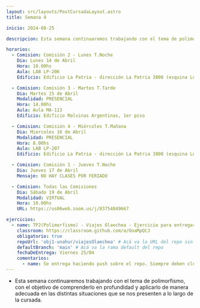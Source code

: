 ```yaml
---
layout: src/layouts/PostCursadaLayout.astro
title: Semana 4

inicio: 2024-08-25

descripcion: Esta semana continuaremos trabajando con el tema de polimorfismo, con el objetivo de comprenderlo en profundidad y aplicarlo de manera adecuada en las distintas situaciones que se nos presenten a lo largo de la cursada.

horarios:
  - Comision: Comisión 2 - Lunes T.Noche
    Dia: Lunes 14 de Abril
    Hora: 18.00hs
    Aula: LAB LP-206
    Edificio: Edificio La Patria - dirección La Patria 3800 (esquina Los Toldos)

  - Comision: Comisión 3 - Martes T.Tarde
    Dia: Martes 15 de Abril
    Modalidad: PRESENCIAL
    Hora: 14.00hs
    Aula: Aula MA-113
    Edificio: Edificio Malvinas Argentinas, 1er piso

  - Comision: Comisión 4 - Miércoles T.Mañana
    Dia: Miercoles 16 de Abril
    Modalidad: PRESENCIAL
    Hora: 8.00hs
    Aula: LAB LP-207
    Edificio: Edificio La Patria - dirección La Patria 3800 (esquina Los Toldos)

  - Comision: Comisión 1 - Jueves T.Noche
    Dia: Jueves 17 de Abril
    Mensaje: NO HAY CLASES POR FERIADO

  - Comision: Todas las Comisiones
    Dia: Sábado 19 de Abril
    Modalidad: VIRTUAL
    Hora: 10.00hs
    URL: https://us06web.zoom.us/j/83754849667

ejercicios:
  - name: TP2(Polimorfismo) - Viajes Olaechea - Ejercicio para entregar haciendo push sobre el repositorio con la asignación correspondiente.
    classroom: https://classroom.github.com/a/OoaMpQCJ
    obligatorio: true
    repoUrl: 'obj1-unahur/viajesOlaechea' # Acá va la URL del repo sin el "https://github.com/"
    defaultBranch: 'main' # Acá va la rama default del repo
    fechaDeEntrega: Viernes 25/04
    comentarios:
      - name: Se entrega haciendo push sobre el repo. Siempre deben clonarse el repo que se genera para c/u al momento de Aceptar la asignación.
---
```


- Esta semana continuaremos trabajando con el tema de polimorfismo, con el objetivo de comprenderlo en profundidad y aplicarlo de manera adecuada en las distintas situaciones que se nos presenten a lo largo de la cursada.
